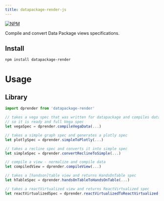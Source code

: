 ```yaml
---
title: datapackage-render-js
---
```


[![NPM](https://nodei.co/npm/datapackage-render.png)](https://nodei.co/npm/datapackage-render/)

Compile and convert Data Package views specifications.

## Install

```
npm install datapackage-render
```

# Usage

## Library

```javascript
import dprender from 'datapackage-render'

// takes a vega spec that was written for datapackage and compiles data values
// so it is ready and full Vega spec
let vegaSpec = dprender.compileVegaData(...)

// takes a simple graph spec and generates a plotly spec
let plotlySpec = dprender.simpleToPlotly(...)

// takes a recline spec and converts it into simple spec
let simpleSpec = dprender.convertReclineToSimple(...)

// compile a view - normalize and compile data
let compiledView = dprender.compileView(...)

// takes a [handson]table view and returns HandsOnTable spec
let hTableSpec = dprender.handsOnTableToHandsOnTable(...)

// takes a reactVirtualized view and returns ReactVirtualized spec
let reactVirtualizedSpec = dprender.reactVirtualizedToReactVirtualized(...)
```
